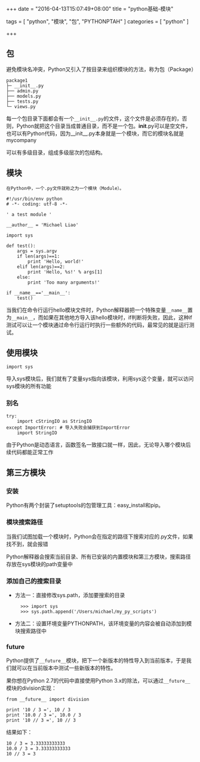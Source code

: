 +++
date = "2016-04-13T15:07:49+08:00"
title = "python基础-模块"

tags = [ "python", "模块", "包", "PYTHONPTAH" ]
categories = [
  "python"
]

+++

## 包

避免模块名冲突，Python又引入了按目录来组织模块的方法，称为包（Package）


    package1
    ├─ __init__.py
    ├── admin.py
    ├── models.py
    ├── tests.py
    └─ views.py
<!--more-->

每一个包目录下面都会有一个`__init__.py`的文件，这个文件是必须存在的，否则，Python就把这个目录当成普通目录，而不是一个包。__init__.py可以是空文件，也可以有Python代码，因为__init__.py本身就是一个模块，而它的模块名就是mycompany

可以有多级目录，组成多级层次的包结构。

## 模块

    在Python中，一个.py文件就称之为一个模块（Module）。

    #!/usr/bin/env python
    # -*- coding: utf-8 -*-

    ' a test module '

    __author__ = 'Michael Liao'

    import sys

    def test():
        args = sys.argv
        if len(args)==1:
            print 'Hello, world!'
        elif len(args)==2:
            print 'Hello, %s!' % args[1]
        else:
            print 'Too many arguments!'

    if __name__=='__main__':
        test()

当我们在命令行运行hello模块文件时，Python解释器把一个特殊变量`__name__`置为`__main__`，而如果在其他地方导入该hello模块时，if判断将失败，因此，这种if测试可以让一个模块通过命令行运行时执行一些额外的代码，最常见的就是运行测试。

## 使用模块

    import sys

导入sys模块后，我们就有了变量sys指向该模块，利用sys这个变量，就可以访问sys模块的所有功能


### 别名

    try:
        import cStringIO as StringIO
    except ImportError: # 导入失败会捕获到ImportError
        import StringIO

由于Python是动态语言，函数签名一致接口就一样，因此，无论导入哪个模块后续代码都能正常工作


## 第三方模块

### 安装

Python有两个封装了setuptools的包管理工具：easy_install和pip。

### 模块搜索路径

当我们试图加载一个模块时，Python会在指定的路径下搜索对应的.py文件，如果找不到，就会报错

Python解释器会搜索当前目录、所有已安装的内置模块和第三方模块，搜索路径存放在sys模块的path变量中

### 添加自己的搜索目录

* 方法一：直接修改sys.path，添加要搜索的目录

        >>> import sys
        >>> sys.path.append('/Users/michael/my_py_scripts')

* 方法二：设置环境变量PYTHONPATH，该环境变量的内容会被自动添加到模块搜索路径中


### future

Python提供了`__future__`模块，把下一个新版本的特性导入到当前版本，于是我们就可以在当前版本中测试一些新版本的特性。

果你想在Python 2.7的代码中直接使用Python 3.x的除法，可以通过`__future__`模块的division实现：

    from __future__ import division

    print '10 / 3 =', 10 / 3
    print '10.0 / 3 =', 10.0 / 3
    print '10 // 3 =', 10 // 3

结果如下：

    10 / 3 = 3.33333333333
    10.0 / 3 = 3.33333333333
    10 // 3 = 3

